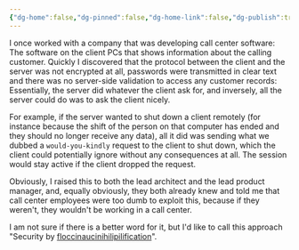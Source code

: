 ```yaml
---
{"dg-home":false,"dg-pinned":false,"dg-home-link":false,"dg-publish":true,"tags":["dgblip"],"created-date":"2023-01-07T00:00:00","disabled rules":["yaml-title","yaml-title-alias","file-name-heading"],"title":"philipp @ 2023-01-07","dg-permalink":"2023/01/07/security-by-floccinaucinihilipilification/","updated-date":"2025-04-30T22:27:37","dg-path":"blips/2023-01-07-security-by-floccinaucinihilipilification.md","permalink":"/2023/01/07/security-by-floccinaucinihilipilification/","dgPassFrontmatter":true}
---
```



I once worked with a company that was developing call center software: The software on the client PCs that shows information about the calling customer. Quickly I discovered that the protocol between the client and the server was not encrypted at all, passwords were transmitted in clear text and there was no server-side validation to access any customer records: Essentially, the server did whatever the client ask for, and inversely, all the server could do was to ask the client nicely.

For example, if the server wanted to shut down a client remotely (for instance because the shift of the person on that computer has ended and they should no longer receive any data), all it did was sending what we dubbed a `would-you-kindly` request to the client to shut down, which the client could potentially ignore without any consequences at all. The session would stay active if the client dropped the request.

Obviously, I raised this to both the lead architect and the lead product manager, and, equally obviously, they both already knew and told me that call center employees were too dumb to exploit this, because if they weren't, they wouldn't be working in a call center.

I am not sure if there is a better word for it, but I'd like to call this approach "Security by [floccinaucinihilipilification](https://en.wiktionary.org/wiki/floccinaucinihilipilification)".



